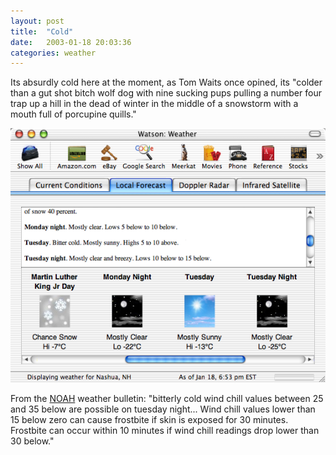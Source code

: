 ```yaml
---
layout: post
title:  "Cold"
date:   2003-01-18 20:03:36
categories: weather
---
```

Its absurdly cold here at the moment, as Tom Waits once opined, its "colder than a gut shot bitch wolf dog with nine sucking pups pulling a number four trap up a hill in the dead of winter in the middle of a snowstorm with a mouth full of porcupine quills."

<img src="/assets/weather.png" alt="weather forcast"/>

From the <a href="http://weather.gov/">NOAH</a> weather bulletin: "bitterly cold wind chill values between 25 and 35 below are possible on tuesday night... Wind chill values lower than 15 below zero can cause frostbite if skin is exposed for 30 minutes.  Frostbite can occur within 10 minutes if wind chill readings drop lower than 30 below."


